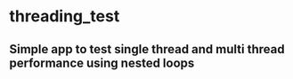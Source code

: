 # threading_test

## Simple app to test single thread and multi thread performance using nested loops